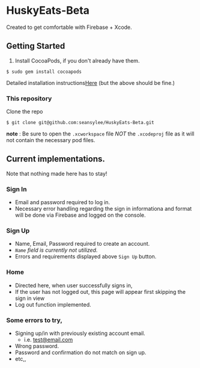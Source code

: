 # HuskyEats-Beta

Created to get comfortable with Firebase + Xcode. 

## Getting Started
1. Install CocoaPods, if you don't already have them.

```
$ sudo gem install cocoapods
```
Detailed installation instructions[Here](https://guides.cocoapods.org/using/getting-started.html#getting-started)
(but the above should be fine.)

### This repository

Clone the repo 
```
$ git clone git@github.com:seansylee/HuskyEats-Beta.git
```
**note** : Be sure to open the `.xcworkspace` file *NOT* the `.xcodeproj` file as it will not contain the 
necessary pod files.

## Current implementations.
Note that nothing made here has to stay!

### Sign In
* Email and password required to log in. 
* Necessary error handling regarding the sign in informationa and format will be done via Firebase and logged on the console.

### Sign Up
* Name, Email, Password required to create an account. 
* *`Name` field is currently not utilized.*
* Errors and requirements displayed above `Sign Up` button.

### Home
* Directed here, when user successfully signs in,
* If the user has not logged out, this page will appear first skipping the sign in view
* Log out function implemented. 

### Some errors to try,
* Signing up/in with previously existing account email.
  * i.e. test@email.com
* Wrong password.
* Password and confirmation do not match on sign up.
* etc,,
